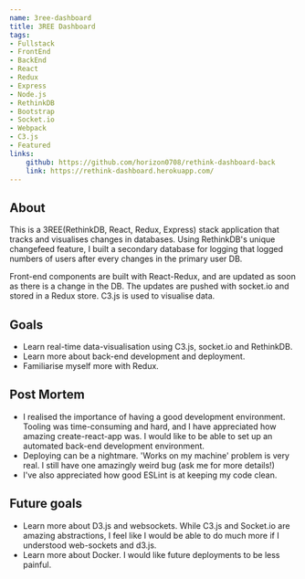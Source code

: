 ```yaml
---
name: 3ree-dashboard
title: 3REE Dashboard
tags: 
- Fullstack
- FrontEnd
- BackEnd
- React
- Redux
- Express
- Node.js
- RethinkDB
- Bootstrap
- Socket.io
- Webpack
- C3.js
- Featured
links:
    github: https://github.com/horizon0708/rethink-dashboard-back 
    link: https://rethink-dashboard.herokuapp.com/
---
```

## About
This is a 3REE(RethinkDB, React, Redux, Express) stack application that tracks and visualises changes in databases. Using RethinkDB's unique changefeed feature, I built a secondary database for logging that logged numbers of users after every changes in the primary user DB.

Front-end components are built with React-Redux, and are updated as soon as there is a change in the DB. The updates are pushed with socket.io and stored in a Redux store. C3.js is used to visualise data.

## Goals
- Learn real-time data-visualisation using C3.js, socket.io and RethinkDB.
- Learn more about back-end development and deployment.
- Familiarise myself more with Redux. 

## Post Mortem
- I realised the importance of having a good development environment. Tooling was time-consuming and hard, and I have appreciated how amazing create-react-app was. I would like to be able to set up an automated back-end development environment.
- Deploying can be a nightmare. 'Works on my machine' problem is very real. I still have one amazingly weird bug (ask me for more details!)
- I've also appreciated how good ESLint is at keeping my code clean.

## Future goals
- Learn more about D3.js and websockets. While C3.js and Socket.io are amazing abstractions, I feel like I would be able to do much more if I understood web-sockets and d3.js.
- Learn more about Docker. I would like future deployments to be less painful.





